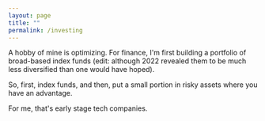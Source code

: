 ```yaml
---
layout: page
title: ""
permalink: /investing
---
```


A hobby of mine is optimizing. For finance, I'm first building a portfolio of broad-based index funds (edit: although 2022 revealed them to be much less diversified than one would have hoped).

So, first, index funds, and then, put a small portion in risky assets where you have an advantage.

For me, that's early stage tech companies. 
